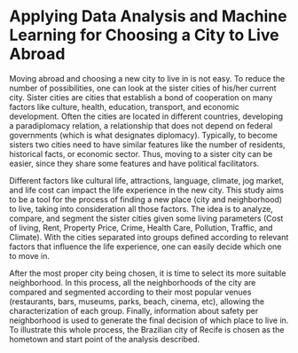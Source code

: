 # Applying Data Analysis and Machine Learning for Choosing a City to Live Abroad 

Moving abroad and choosing a new city to live in is not easy. To reduce the number of possibilities, one can look at the sister cities of his/her current city. Sister cities are cities that establish a bond of cooperation on many factors like culture, health, education, transport, and economic development. Often the cities are located in different countries, developing a paradiplomacy relation, a relationship that does not depend on federal governments (which is what designates diplomacy). Typically, to become sisters two cities need to have similar features like the number of residents, historical facts, or economic sector.  Thus, moving to a sister city can be easier, since they share some features and have political facilitators.
  
Different factors like cultural life, attractions, language, climate, jog market, and life cost can impact the life experience in the new city. This study aims to be a tool for the process of finding a new place (city and neighborhood) to live, taking into consideration all those factors. The idea is to analyze, compare, and segment the sister cities given some living parameters (Cost of living, Rent, Property Price, Crime, Health Care, Pollution, Traffic, and Climate). With the cities separated into groups defined according to relevant factors that influence the life experience, one can easily decide which one to move in.
  
After the most proper city being chosen, it is time to select its more suitable neighborhood. In this process, all the neighborhoods of the city are compared and segmented according to their most popular venues (restaurants, bars, museums, parks, beach, cinema, etc), allowing the characterization of each group. Finally, information about safety per neighborhood is used to generate the final decision of which place to live in. To illustrate this whole process, the Brazilian city of Recife is chosen as the hometown and start point of the analysis described.
